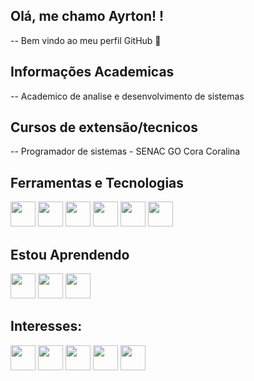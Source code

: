 ## Olá, me chamo Ayrton! ! 
-- Bem vindo ao meu perfil GitHub 👋

## Informações Academicas

-- Academico de analise e desenvolvimento de sistemas

## Cursos de extensão/tecnicos

-- Programador de sistemas - SENAC GO Cora Coralina

## Ferramentas e Tecnologias

 <img src="https://cdn.jsdelivr.net/gh/devicons/devicon/icons/html5/html5-original.svg" width="40" height="40"/> <img src="https://cdn.jsdelivr.net/gh/devicons/devicon/icons/css3/css3-original.svg" width="40" height="40" /> 
 <img src="https://cdn.jsdelivr.net/gh/devicons/devicon/icons/postgresql/postgresql-original.svg" width="40" height="40" />  <img src="https://cdn.jsdelivr.net/gh/devicons/devicon/icons/bootstrap/bootstrap-original.svg" width="40" height="40" />  <img src="https://cdn.jsdelivr.net/gh/devicons/devicon/icons/sass/sass-original.svg"  width="40" height="40" />  <img src="https://cdn.jsdelivr.net/gh/devicons/devicon/icons/nodejs/nodejs-original.svg" width="40" height="40"/>
          
                    
          
## Estou Aprendendo

<img src="https://cdn.jsdelivr.net/gh/devicons/devicon/icons/git/git-original.svg" width="40" height="40"/> <img src="https://cdn.jsdelivr.net/gh/devicons/devicon/icons/github/github-original.svg" width="40" height="40" />
  <img src="https://cdn.jsdelivr.net/gh/devicons/devicon/icons/javascript/javascript-original.svg" width="40" height="40" /> 

## Interesses:

 <img src="https://cdn.jsdelivr.net/gh/devicons/devicon/icons/python/python-original.svg" width="40" height="40" />   <img src="https://cdn.jsdelivr.net/gh/devicons/devicon/icons/react/react-original.svg" width="40" height="40" />  <img src="https://cdn.jsdelivr.net/gh/devicons/devicon/icons/vuejs/vuejs-original.svg"  width="40" height="40"/>  <img src="https://cdn.jsdelivr.net/gh/devicons/devicon/icons/tailwindcss/tailwindcss-original-wordmark.svg" width="40" height="40" />  <img src="https://cdn.jsdelivr.net/gh/devicons/devicon/icons/mongodb/mongodb-original.svg" width="40" height="40" />
          
          
          
          
          
          
